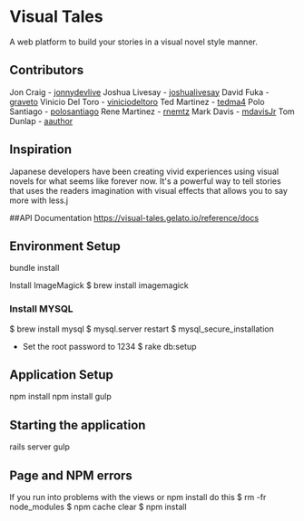 # Visual Tales
A web platform to build your stories in a visual novel style manner.

## Contributors
Jon Craig - [jonnydevlive](https://github.com/jonnydevlive)
Joshua Livesay - [joshualivesay](https://github.com/joshualivesay)
David Fuka - [graveto](https://github.com/graveto)
Vinicio Del Toro - [viniciodeltoro](https://github.com/viniciodeltoro)
Ted Martinez - [tedma4](https://github.com/tedma4)
Polo Santiago - [polosantiago](https://github.com/polosantiago)
Rene Martinez - [rnemtz](https://github.com/rnemtz)
Mark Davis - [mdavisJr](https://github.com/mdavisJr)
Tom Dunlap - [aauthor](https://github.com/aauthor)

## Inspiration
Japanese developers have been creating vivid experiences using visual novels for what seems like forever now. It's a powerful way to tell stories that uses the readers imagination with visual effects that allows you to say more with less.j

##API Documentation
https://visual-tales.gelato.io/reference/docs

## Environment Setup
bundle install

Install ImageMagick
$ brew install imagemagick

### Install MYSQL
$ brew install mysql
$ mysql.server restart
$ mysql_secure_installation
 - Set the root password to 1234
$ rake db:setup

## Application Setup
npm install
npm install gulp

## Starting the application
rails server
gulp

## Page and NPM errors
If you run into problems with the views or npm install do this
$ rm -fr node_modules
$ npm cache clear
$ npm install

